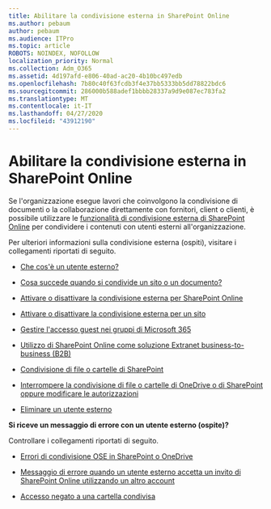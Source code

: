 ```yaml
---
title: Abilitare la condivisione esterna in SharePoint Online
ms.author: pebaum
author: pebaum
ms.audience: ITPro
ms.topic: article
ROBOTS: NOINDEX, NOFOLLOW
localization_priority: Normal
ms.collection: Adm_O365
ms.assetid: 4d197afd-e806-40ad-ac20-4b10bc497edb
ms.openlocfilehash: 7b80c40f63fcdb3f4e37bb5333bb5dd78822bdc6
ms.sourcegitcommit: 286000b588adef1bbbb28337a9d9e087ec783fa2
ms.translationtype: MT
ms.contentlocale: it-IT
ms.lasthandoff: 04/27/2020
ms.locfileid: "43912190"
---
```

# <a name="enable-external-sharing-in-sharepoint-online"></a>Abilitare la condivisione esterna in SharePoint Online

Se l'organizzazione esegue lavori che coinvolgono la condivisione di documenti o la collaborazione direttamente con fornitori, client o clienti, è possibile utilizzare le [funzionalità di condivisione esterna di SharePoint Online](https://docs.microsoft.com/sharepoint/external-sharing-overview) per condividere i contenuti con utenti esterni all'organizzazione.

Per ulteriori informazioni sulla condivisione esterna (ospiti), visitare i collegamenti riportati di seguito.

- [Che cos'è un utente esterno?](https://docs.microsoft.com/sharepoint/external-sharing-overview#what-is-an-external-user)

- [Cosa succede quando si condivide un sito o un documento?](https://docs.microsoft.com/sharepoint/external-sharing-overview#what-happens-when-i-share-a-site-or-document)

- [Attivare o disattivare la condivisione esterna per SharePoint Online](https://docs.microsoft.com/sharepoint/turn-external-sharing-on-or-off)

- [Attivare o disattivare la condivisione esterna per un sito](https://docs.microsoft.com/sharepoint/change-external-sharing-site)

- [Gestire l'accesso guest nei gruppi di Microsoft 365](https://docs.microsoft.com/office365/admin/create-groups/manage-guest-access-in-groups?view=o365-worldwide)

- [Utilizzo di SharePoint Online come soluzione Extranet business-to-business (B2B)](https://docs.microsoft.com/sharepoint/create-b2b-extranet)

- [Condivisione di file o cartelle di SharePoint](https://support.office.com/article/share-sharepoint-files-or-folders-1fe37332-0f9a-4719-970e-d2578da4941c)

- [Interrompere la condivisione di file o cartelle di OneDrive o di SharePoint oppure modificare le autorizzazioni](https://support.office.com/article/stop-sharing-onedrive-or-sharepoint-files-or-folders-or-change-permissions-0a36470f-d7fe-40a0-bd74-0ac6c1e13323)

- [Eliminare un utente esterno](https://docs.microsoft.com/sharepoint/remove-users#delete-a-guest-from-the-microsoft-365-admin-center)

**Si riceve un messaggio di errore con un utente esterno (ospite)?**

Controllare i collegamenti riportati di seguito. 

- [Errori di condivisione OSE in SharePoint o OneDrive](https://docs.microsoft.com/sharepoint/sharepoint-onedrive-error-message)

- [Messaggio di errore quando un utente esterno accetta un invito di SharePoint Online utilizzando un altro account](https://docs.microsoft.com/sharepoint/support/sharing-and-permissions/error-when-external-user-accepts-an-invitation-by-using-another-account)

- [Accesso negato a una cartella condivisa](https://docs.microsoft.com/sharepoint/support/sharing-and-permissions/cannot-access-shared-folder)
